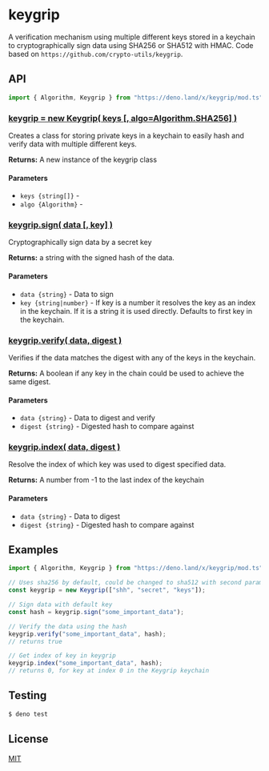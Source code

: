 # keygrip

A verification mechanism using multiple different keys stored in a keychain to
cryptographically sign data using SHA256 or SHA512 with HMAC. Code based on
`https://github.com/crypto-utils/keygrip`.

## API

```js
import { Algorithm, Keygrip } from "https://deno.land/x/keygrip/mod.ts";
```

### [keygrip = new Keygrip( keys [, algo=Algorithm.SHA256] )](#keygrip)

Creates a class for storing private keys in a keychain to easily hash and verify
data with multiple different keys.

**Returns:** A new instance of the keygrip class

#### Parameters

- `keys {string[]}` -
- `algo {Algorithm}` -

### [keygrip.sign( data [, key] )](#sign)

Cryptographically sign data by a secret key

**Returns:** a string with the signed hash of the data.

#### Parameters

- `data {string}` - Data to sign
- `key {string|number}` - If key is a number it resolves the key as an index in
  the keychain. If it is a string it is used directly. Defaults to first key in
  the keychain.

### [keygrip.verify( data, digest )](#verify)

Verifies if the data matches the digest with any of the keys in the keychain.

**Returns:** A boolean if any key in the chain could be used to achieve the same
digest.

#### Parameters

- `data {string}` - Data to digest and verify
- `digest {string}` - Digested hash to compare against

### [keygrip.index( data, digest )](#index)

Resolve the index of which key was used to digest specified data.

**Returns:** A number from -1 to the last index of the keychain

#### Parameters

- `data {string}` - Data to digest
- `digest {string}` - Digested hash to compare against

## Examples

```js
import { Algorithm, Keygrip } from "https://deno.land/x/keygrip/mod.ts";

// Uses sha256 by default, could be changed to sha512 with second parameter
const keygrip = new Keygrip(["shh", "secret", "keys"]);

// Sign data with default key
const hash = keygrip.sign("some_important_data");

// Verify the data using the hash
keygrip.verify("some_important_data", hash);
// returns true

// Get index of key in keygrip
keygrip.index("some_important_data", hash);
// returns 0, for key at index 0 in the Keygrip keychain
```

## Testing

```sh
$ deno test
```

## License

[MIT](./LICENSE)
